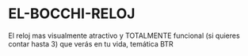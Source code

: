 # EL-BOCCHI-RELOJ
El reloj mas visualmente atractivo y TOTALMENTE funcional (si quieres contar hasta 3) que verás en tu vida, temática BTR
